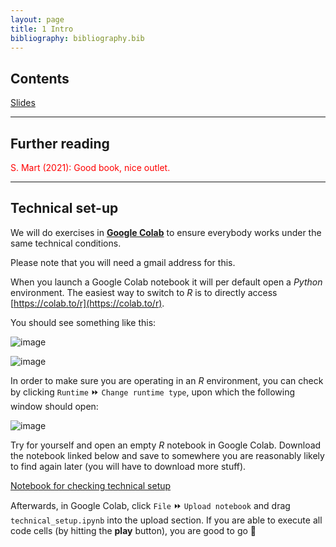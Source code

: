 ```yaml
---
layout: page
title: 1 Intro
bibliography: bibliography.bib
---
```


## Contents

[Slides](slides/slides_1.pdf)

***

## Further reading

<span style="color: red;">
S. Mart (2021): Good book, nice outlet.
</span>

***

## Technical set-up

We will do exercises in [**Google Colab**](https://www.youtube.com/watch?v=inN8seMm7UI) to ensure everybody works under the same technical conditions.

Please note that you will need a gmail address for this.

When you launch a Google Colab notebook it will per default open a *Python* environment.
The easiest way to switch to *R* is to directly access [https://colab.to/r](https://colab.to/r).

You should see something like this:

![image](https://user-images.githubusercontent.com/63582944/113971994-228b1f00-983a-11eb-9df6-2435ff1e64bd.png)

![image](https://user-images.githubusercontent.com/63582944/113972134-667e2400-983a-11eb-8fb6-90126b718e09.png)

In order to make sure you are operating in an *R* environment, you can check by clicking `Runtime` ⏩ `Change runtime type`, upon which the following window should open:

![image](https://user-images.githubusercontent.com/63582944/113479801-5f998f00-9491-11eb-9e42-d595f3349a3c.png)

Try for yourself and open an empty *R* notebook in Google Colab.
Download the notebook linked below and save to somewhere you are reasonably likely to find again later (you will have to download more stuff). 

[Notebook for checking technical setup](technical_setup.ipynb)

Afterwards, in Google Colab, click `File` ⏩ `Upload notebook` and drag `technical_setup.ipynb` into the upload section.
If you are able to execute all code cells (by hitting the **play** button), you are good to go 👾

